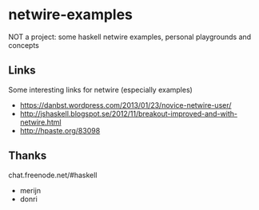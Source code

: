 netwire-examples
================

NOT a project: some haskell netwire examples, personal playgrounds and concepts

## Links

Some interesting links for netwire (especially examples)

- https://danbst.wordpress.com/2013/01/23/novice-netwire-user/
- http://jshaskell.blogspot.se/2012/11/breakout-improved-and-with-netwire.html
- http://hpaste.org/83098

## Thanks

chat.freenode.net/#haskell

- merijn
- donri